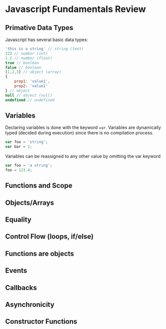 # Javascript Fundamentals Review

## Primative Data Types

Javascript has several basic data types:

```javascript
'this is a string' // string (text)
123 // number (int)
1.2 // number (float)
true // boolean
false // boolean
[1,2,3] // object (array)
{
	prop1: 'value1',
	prop2: 'value1'
} // object
null // object (null)
undefined // undefined
```

## Variables

Declaring variables is done with the keyword `var`.  Variables are dynamically typed (decided during execution) since there is no compilation process.

```javascript
var foo = 'string';
var bar = 1;
```

Variables can be reassigned to any other value by omitting the var keyword

```javascript
var foo = 'a string';
foo = 123.4;
```

## Functions and Scope
## Objects/Arrays
## Equality
## Control Flow (loops, if/else)
## Functions are objects
## Events
## Callbacks
## Asynchronicity
## Constructor Functions
